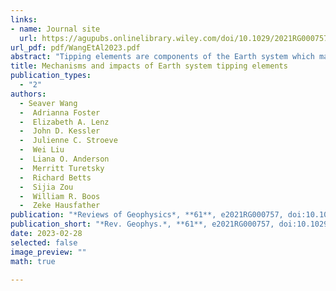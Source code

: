 ```yaml
---
links:
- name: Journal site
  url: https://agupubs.onlinelibrary.wiley.com/doi/10.1029/2021RG000757
url_pdf: pdf/WangEtAl2023.pdf
abstract: "Tipping elements are components of the Earth system which may respond nonlinearly to anthropogenic climate change by transitioning toward substantially different long-term states upon passing key thresholds or “tipping points.” In some cases, such changes could produce additional greenhouse gas emissions or radiative forcing that could compound global warming. Improved understanding of tipping elements is important for predicting future climate risks and their impacts. Here we review mechanisms, predictions, impacts, and knowledge gaps associated with 10 notable Earth system components proposed to be tipping elements. We evaluate which tipping elements are approaching critical thresholds and whether shifts may manifest rapidly or over longer timescales. Some tipping elements have a higher risk of crossing tipping points under middle-of-the-road emissions pathways and will possibly affect major ecosystems, climate patterns, and/or carbon cycling within the 21st century. However, literature assessing different emissions scenarios indicates a strong potential to reduce impacts associated with many tipping elements through climate change mitigation. The studies synthesized in our review suggest most tipping elements do not possess the potential for abrupt future change within years, and some proposed tipping elements may not exhibit tipping behavior, rather responding more predictably and directly to the magnitude of forcing. Nevertheless, uncertainties remain associated with many tipping elements, highlighting an acute need for further research and modeling to better constrain risks."
title: Mechanisms and impacts of Earth system tipping elements
publication_types:
  - "2"
authors:
  - Seaver Wang
  -  Adrianna Foster
  -  Elizabeth A. Lenz
  -  John D. Kessler
  -  Julienne C. Stroeve
  -  Wei Liu
  -  Liana O. Anderson
  -  Merritt Turetsky
  -  Richard Betts
  -  Sijia Zou
  -  William R. Boos
  -  Zeke Hausfather
publication: "*Reviews of Geophysics*, **61**, e2021RG000757, doi:10.1029/2021RG000757"
publication_short: "*Rev. Geophys.*, **61**, e2021RG000757, doi:10.1029/2021RG000757"
date: 2023-02-28
selected: false
image_preview: ""
math: true

---
```

